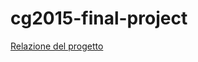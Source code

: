 # cg2015-final-project

[Relazione del progetto](https://github.com/dipo93/cg2015-final-project/blob/master/docs/final_relation.md)
